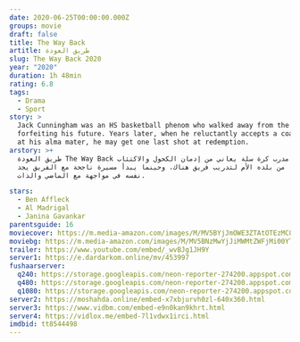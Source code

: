 ```yaml
---
date: 2020-06-25T00:00:00.000Z
groups: movie
draft: false
title: The Way Back
artitle: طريق العودة
slug: The Way Back 2020
year: "2020"
duration: 1h 48min
rating: 6.8
tags:
  - Drama
  - Sport
story: >
  Jack Cunningham was an HS basketball phenom who walked away from the game,
  forfeiting his future. Years later, when he reluctantly accepts a coaching job
  at his alma mater, he may get one last shot at redemption.
arstory: >+
  طريق العودة The Way Back يتلقى مدرب كرة سلة يعاني من إدمان الكحول والاكتئاب
  عرضًا من بلده الأم لتدريب فريق هناك، وحينما يبدأ مسيرة ناجحة مع الفريق يجد
  نفسه في مواجهة مع الماضي والذات.

stars:
  - Ben Affleck
  - Al Madrigal
  - Janina Gavankar
parentsguide: 16
moviecover: https://m.media-amazon.com/images/M/MV5BYjJmOWE3ZTAtOTEzMC00OTEzLWJlMWUtYjA3ZDQwYTE5YmUyXkEyXkFqcGdeQXVyNDg4NjY5OTQ@._V1_SY1000_CR0,0,674,1000_AL_.jpg
moviebg: https://m.media-amazon.com/images/M/MV5BNzMwYjJiMWMtZWFjMi00YTI5LTg1NzctNWRiNjg5NmQ4ZTgzXkEyXkFqcGdeQXVyNTQ3NzA4NzY@._V1_SX1777_CR0,0,1777,741_AL_.jpg
trailer: https://www.youtube.com/embed/_wvBJg1JH9Y
server1: https://e.dardarkom.online/mv/453997
fushaarserver:
  q240: https://storage.googleapis.com/neon-reporter-274200.appspot.com/fushaar/media/30593/30593-240p.mp4
  q480: https://storage.googleapis.com/neon-reporter-274200.appspot.com/fushaar/media/30593/30593-480p.mp4
  q1080: https://storage.googleapis.com/neon-reporter-274200.appspot.com/fushaar/media/30593/30593.mp4
server2: https://moshahda.online/embed-x7xbjurvh0zl-640x360.html
server3: https://www.vidbm.com/embed-e9n0kan9khrt.html
server4: https://vidlox.me/embed-7l1vdwx1irci.html
imdbid: tt8544498
---
```

